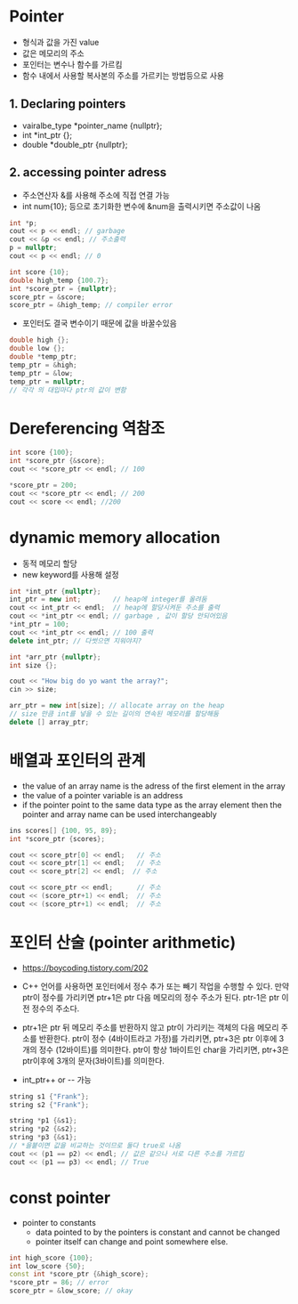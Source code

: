 # Pointer
- 형식과 값을 가진 value
- 값은 메모리의 주소
- 포인터는 변수나 함수를 가르킴
- 함수 내에서 사용할 복사본의 주소를 가르키는 방법등으로 사용

## 1. Declaring pointers
- vairalbe_type *pointer_name {nullptr};
- int *int_ptr {};
- double *double_ptr {nullptr};

## 2. accessing pointer adress
- 주소연산자 &를 사용해 주소에 직접 연결 가능
- int num{10}; 등으로 초기화한 변수에 &num을 출력시키면 주소값이 나옴
```cpp
int *p;
cout << p << endl; // garbage
cout << &p << endl; // 주소출력
p = nullptr;
cout << p << endl; // 0
```
```cpp
int score {10};
double high_temp {100.7};
int *score_ptr = {nullptr};
score_ptr = &score;
score_ptr = &high_temp; // compiler error
```
- 포인터도 결국 변수이기 때문에 값을 바꿀수있음
```cpp
double high {};
double low {};
double *temp_ptr;
temp_ptr = &high;
temp_ptr = &low;
temp_ptr = nullptr;
// 각각 의 대입마다 ptr의 값이 변함
```

# Dereferencing 역참조
```cpp
int score {100};
int *score_ptr {&score};
cout << *score_ptr << endl; // 100

*score_ptr = 200;
cout << *score_ptr << endl; // 200
cout << score << endl; //200
```

# dynamic memory allocation
- 동적 메모리 할당
- new keyword를 사용해 설정
```cpp
int *int_ptr {nullptr};
int_ptr = new int;        // heap에 integer를 올려둠
cout << int_ptr << endl;  // heap에 할당시켜둔 주소를 출력
cout << *int_ptr << endl; // garbage , 값이 할당 안되어있음
*int_ptr = 100;
cout << *int_ptr << endl; // 100 출력
delete int_ptr; // 다썻으면 지워야지? 
```
```cpp
int *arr_ptr {nullptr};
int size {};

cout << "How big do yo want the array?";
cin >> size;

arr_ptr = new int[size]; // allocate array on the heap
// size 만큼 int를 넣을 수 있는 길이의 연속된 메모리를 할당해둠
delete [] array_ptr;
```

# 배열과 포인터의 관계
- the value of an array name is the adress of the first element in the array
- the value of a pointer variable is an address
- if the pointer point to the same data type as the array element then the pointer and array name can be used interchangeably
```cpp
ins scores[] {100, 95, 89};
int *score_ptr {scores};

cout << score_ptr[0] << endl;   // 주소
cout << score_ptr[1] << endl;   // 주소
cout << score_ptr[2] << endl;  // 주소

cout << score_ptr << endl;      // 주소
cout << (score_ptr+1) << endl;  // 주소
cout << (score_ptr+1) << endl;  // 주소
```

# 포인터 산술 (pointer arithmetic)
- https://boycoding.tistory.com/202
- C++ 언어를 사용하면 포인터에서 정수 추가 또는 빼기 작업을 수행할 수 있다. 만약 ptr이 정수를 가리키면 ptr+1은 ptr 다음 메모리의 정수 주소가 된다. ptr-1은 ptr 이전 정수의 주소다.

- ptr+1은 ptr 뒤 메모리 주소를 반환하지 않고 ptr이 가리키는 객체의 다음 메모리 주소를 반환한다. ptr이 정수 (4바이트라고 가정)를 가리키면, ptr+3은 ptr 이후에 3개의 정수 (12바이트)를 의미한다. ptr이 항상 1바이트인 char을 가리키면, ptr+3은 ptr이후에 3개의 문자(3바이트)를 의미한다.

- int_ptr++ or -- 가능

```cpp
string s1 {"Frank"};
string s2 {"Frank"};

string *p1 {&s1};
string *p2 {&s2};
string *p3 {&s1};
// *을붙이면 값을 비교하는 것이므로 둘다 true로 나옴
cout << (p1 == p2) << endl; // 값은 같으나 서로 다른 주소를 가르킴
cout << (p1 == p3) << endl; // True
```

# const pointer
- pointer to constants
  - data pointed to by the pointers is constant and cannot be changed
  - pointer itself can change and point somewhere else.
```cpp
int high_score {100};
int low_score {50};
const int *score_ptr {&high_score};
*score_ptr = 86; // error
score_ptr = &low_score; // okay
```